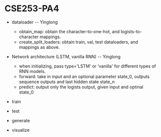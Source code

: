 # CSE253-PA4
* dataloader  --  Yinglong
  * obtain_map: obtain the character-to-one-hot, and logists-to-character mappings.
  * create_split_loaders: obtain train, val, test dataloaders, and mappings as above.

* Network architecture (LSTM, vanilla RNN)  -- Yinglong
  * when initializing, pass type='LSTM' or 'vanilla' for different types of RNN models.
  * forward: take in input and an optional parameter state_0, outputs sequence outputs and last hidden state state_n
  * predict: output only the logists output, given input and optinal state_0

* train

* test

* generate

* visualize
